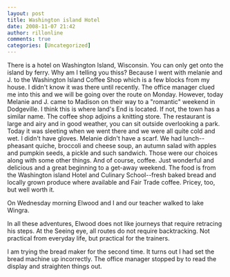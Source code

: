 ```yaml
---
layout: post
title: Washington island Hotel
date: 2008-11-07 21:42
author: rillonline
comments: true
categories: [Uncategorized]
---
```

There is a hotel on Washington Island, Wisconsin. You can only get onto the island by ferry. Why am I telling you thiss? Because I went with melanie and J. to the Washington Island Coffee Shop which is a few blocks from my house. I didn't know it was there until recently. The office manager clued me into this and we will be going over the route on Monday. However, today Melanie and J. came to Madison on their way to a "romantic" weekend in Dodgeville. I think this is where land's End is located. If not, the town has a similar name. The coffee shop adjoins a knitting store. The restaurant is large and airy and in good weather, you can sit outside overlooking a park. Today it was sleeting when we went there and we were all quite cold and wet. I didn't have gloves. Melanie didn't have a scarf. We had lunch--pheasant quiche, broccoli and cheese soup, an autumn salad with apples and pumpkin seeds, a pickle and such sandwich. Those were our choices along with some other things. And of course, coffee. Just wonderful and delicious and a great beginning to a get-away weekend. The food is from the Washington island Hotel and Culinary School--fresh baked bread and locally grown produce where available and Fair Trade coffee. Pricey, too, but well worth it.

On Wednesday morning Elwood and I and our teacher walked to lake Wingra.

In all these adventures, Elwood does not like journeys that require retracing his steps. At the Seeing eye, all routes do not require backtracking. Not practical from everyday life, but practical for the trainers.

I am trying the bread maker for the second time. It turns out I had set the bread machine up incorrectly. The office manager stopped by to read the display and straighten things out.
